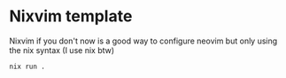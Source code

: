 # Nixvim template
 Nixvim if you don't now is a good way to configure neovim but only using the nix syntax (I use nix btw)

```
nix run .
```

